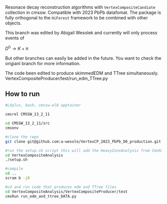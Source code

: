 
Resonace decay reconstruction algorithms with ```VertexCompositeCandiate``` collection in cmssw. Compatible with 2023 PbPb datafomat. The package is fully orthogonal to the ```HiForest``` framework to be combined with other objects.

This branch was edited by Abigail Wesolek and currently will only process events of 

$D^{0} \to K+\pi$

But other branches can easily be added in the future.  You want to check the origianl branch for more information.

The code been edited to produce skimmedEDM and TTree simultaneously.  
VertexCompositeProducer/test/run_edm_TTree.py






## How to run

```bash 
#LXplus, bash, cmssw-el8 apptainer

cmsrel CMSSW_13_2_11

cd CMSSW_13_2_11/src
cmsenv

#clone the repo
git clone git@github.com:a-wesole/VertexCP_2023_PbPb_D0_production.git VertexCompositeAnalysis

#run the setup.sh script this will add the HeavyIonsAnalysis from CmsHI github that is needed for centrality 
cd VertexCompositeAnalysis
./setup.sh

#compile
cd ..
scram b -j8

#cd and run code that produces edm and TTree files 
cd VertexCompositeAnalysis/VertexCompositeProducer/test
cmsRun run_edm_and_ttree_DATA.py 


```

